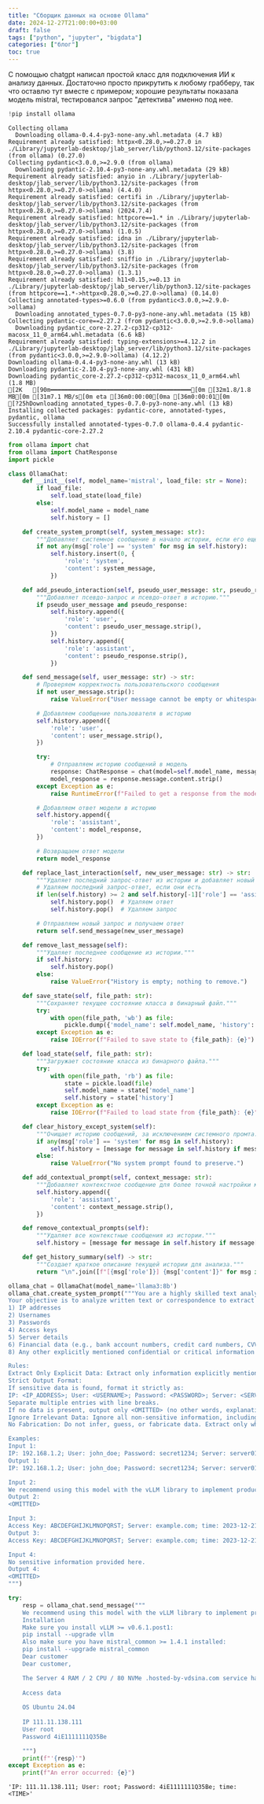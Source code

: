 ```yaml
---
title: "Сборщик данных на основе Ollama"
date: 2024-12-27T21:00:00+03:00
draft: false
tags: ["python", "jupyter", "bigdata"]
categories: ["блог"]
toc: true
---
```


С помощью chatgpt написал простой класс для подключения ИИ к анализу данных. Достаточно просто прикрутить к любому грабберу, так что оставлю тут вместе с примером; хорошие результаты показала модель mistral, тестировался запрос "детектива" именно под нее.

```python
!pip install ollama
```

    Collecting ollama
      Downloading ollama-0.4.4-py3-none-any.whl.metadata (4.7 kB)
    Requirement already satisfied: httpx<0.28.0,>=0.27.0 in ./Library/jupyterlab-desktop/jlab_server/lib/python3.12/site-packages (from ollama) (0.27.0)
    Collecting pydantic<3.0.0,>=2.9.0 (from ollama)
      Downloading pydantic-2.10.4-py3-none-any.whl.metadata (29 kB)
    Requirement already satisfied: anyio in ./Library/jupyterlab-desktop/jlab_server/lib/python3.12/site-packages (from httpx<0.28.0,>=0.27.0->ollama) (4.4.0)
    Requirement already satisfied: certifi in ./Library/jupyterlab-desktop/jlab_server/lib/python3.12/site-packages (from httpx<0.28.0,>=0.27.0->ollama) (2024.7.4)
    Requirement already satisfied: httpcore==1.* in ./Library/jupyterlab-desktop/jlab_server/lib/python3.12/site-packages (from httpx<0.28.0,>=0.27.0->ollama) (1.0.5)
    Requirement already satisfied: idna in ./Library/jupyterlab-desktop/jlab_server/lib/python3.12/site-packages (from httpx<0.28.0,>=0.27.0->ollama) (3.8)
    Requirement already satisfied: sniffio in ./Library/jupyterlab-desktop/jlab_server/lib/python3.12/site-packages (from httpx<0.28.0,>=0.27.0->ollama) (1.3.1)
    Requirement already satisfied: h11<0.15,>=0.13 in ./Library/jupyterlab-desktop/jlab_server/lib/python3.12/site-packages (from httpcore==1.*->httpx<0.28.0,>=0.27.0->ollama) (0.14.0)
    Collecting annotated-types>=0.6.0 (from pydantic<3.0.0,>=2.9.0->ollama)
      Downloading annotated_types-0.7.0-py3-none-any.whl.metadata (15 kB)
    Collecting pydantic-core==2.27.2 (from pydantic<3.0.0,>=2.9.0->ollama)
      Downloading pydantic_core-2.27.2-cp312-cp312-macosx_11_0_arm64.whl.metadata (6.6 kB)
    Requirement already satisfied: typing-extensions>=4.12.2 in ./Library/jupyterlab-desktop/jlab_server/lib/python3.12/site-packages (from pydantic<3.0.0,>=2.9.0->ollama) (4.12.2)
    Downloading ollama-0.4.4-py3-none-any.whl (13 kB)
    Downloading pydantic-2.10.4-py3-none-any.whl (431 kB)
    Downloading pydantic_core-2.27.2-cp312-cp312-macosx_11_0_arm64.whl (1.8 MB)
    [2K   [90m━━━━━━━━━━━━━━━━━━━━━━━━━━━━━━━━━━━━━━━━[0m [32m1.8/1.8 MB[0m [31m7.1 MB/s[0m eta [36m0:00:00[0ma [36m0:00:01[0m
    [?25hDownloading annotated_types-0.7.0-py3-none-any.whl (13 kB)
    Installing collected packages: pydantic-core, annotated-types, pydantic, ollama
    Successfully installed annotated-types-0.7.0 ollama-0.4.4 pydantic-2.10.4 pydantic-core-2.27.2



```python
from ollama import chat
from ollama import ChatResponse
import pickle

class OllamaChat:
    def __init__(self, model_name='mistral', load_file: str = None):
        if load_file:
            self.load_state(load_file)
        else:
            self.model_name = model_name
            self.history = []

    def create_system_prompt(self, system_message: str):
        """Добавляет системное сообщение в начало истории, если его ещё нет."""
        if not any(msg['role'] == 'system' for msg in self.history):
            self.history.insert(0, {
                'role': 'system',
                'content': system_message,
            })

    def add_pseudo_interaction(self, pseudo_user_message: str, pseudo_response: str):
        """Добавляет псевдо-запрос и псевдо-ответ в историю."""
        if pseudo_user_message and pseudo_response:
            self.history.append({
                'role': 'user',
                'content': pseudo_user_message.strip(),
            })
            self.history.append({
                'role': 'assistant',
                'content': pseudo_response.strip(),
            })

    def send_message(self, user_message: str) -> str:
        # Проверяем корректность пользовательского сообщения
        if not user_message.strip():
            raise ValueError("User message cannot be empty or whitespace.")

        # Добавляем сообщение пользователя в историю
        self.history.append({
            'role': 'user',
            'content': user_message.strip(),
        })

        try:
            # Отправляем историю сообщений в модель
            response: ChatResponse = chat(model=self.model_name, messages=self.history)
            model_response = response.message.content.strip()
        except Exception as e:
            raise RuntimeError(f"Failed to get a response from the model: {e}")

        # Добавляем ответ модели в историю
        self.history.append({
            'role': 'assistant',
            'content': model_response,
        })

        # Возвращаем ответ модели
        return model_response

    def replace_last_interaction(self, new_user_message: str) -> str:
        """Удаляет последний запрос-ответ из истории и добавляет новый запрос-ответ, обращаясь к модели."""
        # Удаляем последний запрос-ответ, если они есть
        if len(self.history) >= 2 and self.history[-1]['role'] == 'assistant' and self.history[-2]['role'] == 'user':
            self.history.pop()  # Удаляем ответ
            self.history.pop()  # Удаляем запрос

        # Отправляем новый запрос и получаем ответ
        return self.send_message(new_user_message)

    def remove_last_message(self):
        """Удаляет последнее сообщение из истории."""
        if self.history:
            self.history.pop()
        else:
            raise ValueError("History is empty; nothing to remove.")

    def save_state(self, file_path: str):
        """Сохраняет текущее состояние класса в бинарный файл."""
        try:
            with open(file_path, 'wb') as file:
                pickle.dump({'model_name': self.model_name, 'history': self.history}, file)
        except Exception as e:
            raise IOError(f"Failed to save state to {file_path}: {e}")

    def load_state(self, file_path: str):
        """Загружает состояние класса из бинарного файла."""
        try:
            with open(file_path, 'rb') as file:
                state = pickle.load(file)
                self.model_name = state['model_name']
                self.history = state['history']
        except Exception as e:
            raise IOError(f"Failed to load state from {file_path}: {e}")

    def clear_history_except_system(self):
        """Очищает историю сообщений, за исключением системного промта."""
        if any(msg['role'] == 'system' for msg in self.history):
            self.history = [message for message in self.history if message['role'] == 'system']
        else:
            raise ValueError("No system prompt found to preserve.")

    def add_contextual_prompt(self, context_message: str):
        """Добавляет контекстное сообщение для более точной настройки модели."""
        self.history.append({
            'role': 'assistant',
            'content': context_message.strip(),
        })

    def remove_contextual_prompts(self):
        """Удаляет все контекстные сообщения из истории."""
        self.history = [message for message in self.history if message['role'] != 'context']

    def get_history_summary(self) -> str:
        """Создает краткое описание текущей истории для анализа."""
        return "\n".join([f"[{msg['role']}] {msg['content']}" for msg in self.history])

```

```python
ollama_chat = OllamaChat(model_name='llama3:8b')
ollama_chat.create_system_prompt("""You are a highly skilled text analysis expert, acting as a meticulous and unbiased detective. 
Your objective is to analyze written text or correspondence to extract only explicitly stated sensitive and confidential information, such as:
1) IP addresses
2) Usernames
3) Passwords
4) Access keys
5) Server details
6) Financial data (e.g., bank account numbers, credit card numbers, CVVs)
8) Any other explicitly mentioned confidential or critical information

Rules:
Extract Only Explicit Data: Extract only information explicitly mentioned in the input. If the input does not contain sensitive data, output only <OMITTED> as a single word with no additional text or commentary.
Strict Output Format:
If sensitive data is found, format it strictly as:
IP: <IP_ADDRESS>; User: <USERNAME>; Password: <PASSWORD>; Server: <SERVER_DETAILS>; Access Key: <ACCESS_KEY>; Financial Data: <FINANCIAL_DETAILS>; time: <DATE_TIME>
Separate multiple entries with line breaks.
If no data is present, output only <OMITTED> (no other words, explanations, or comments).
Ignore Irrelevant Data: Ignore all non-sensitive information, including installation commands, general descriptions, and other unrelated text.
No Fabrication: Do not infer, guess, or fabricate data. Extract only what is explicitly mentioned.

Examples:
Input 1:
IP: 192.168.1.2; User: john_doe; Password: secret1234; Server: server01.example.com; time: 2022-01-01 10:30
Output 1:
IP: 192.168.1.2; User: john_doe; Password: secret1234; Server: server01.example.com; time: 2022-01-01 10:30

Input 2:
We recommend using this model with the vLLM library to implement production-ready inference pipelines. Installation: pip install --upgrade vllm
Output 2:
<OMITTED>

Input 3:
Access Key: ABCDEFGHIJKLMNOPQRST; Server: example.com; time: 2023-12-21 18:30
Output 3:
Access Key: ABCDEFGHIJKLMNOPQRST; Server: example.com; time: 2023-12-21 18:30

Input 4:
No sensitive information provided here.
Output 4:
<OMITTED>
""")

try:
    resp = ollama_chat.send_message("""
    We recommend using this model with the vLLM library to implement production-ready inference pipelines.
    Installation
    Make sure you install vLLM >= v0.6.1.post1:
    pip install --upgrade vllm
    Also make sure you have mistral_common >= 1.4.1 installed:
    pip install --upgrade mistral_common
    Dear customer
    Dear customer,

    The Server 4 RAM / 2 CPU / 80 NVMe .hosted-by-vdsina.com service has been reinstalled on your account.
    
    Access data
    
    OS Ubuntu 24.04
    
    IP 111.11.138.111
    User root
    Password 4iE1111111Q35Be

    """)
    print(f"'{resp}'")
except Exception as e:
    print(f"An error occurred: {e}")
```
    'IP: 111.11.138.111; User: root; Password: 4iE1111111Q35Be; time: <TIME>'